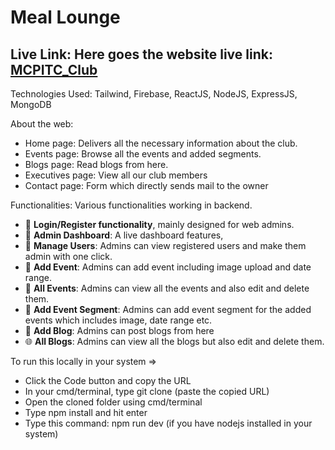 # Meal Lounge

## Live Link: Here goes the website live link: [MCPITC_Club](https://mcpitc.web.app/)


Technologies Used: Tailwind, Firebase, ReactJS, NodeJS, ExpressJS, MongoDB

About the web:

- Home page: Delivers all the necessary information about the club.
- Events page: Browse all the events and added segments.
- Blogs page: Read blogs from here.
- Executives page: View all our club members
- Contact page: Form which directly sends mail to the owner

Functionalities: Various functionalities working in backend.
 - 👜 **Login/Register functionality**, mainly designed for web admins.
 - 🎈 **Admin Dashboard**: A live dashboard features,
 - 👫 **Manage Users**: Admins can view registered users and make them admin with one click.
 - 🤳 **Add Event**: Admins can add event including image upload and date range.
 - 💎 **All Events**: Admins can view all the events and also edit and delete them.
 - 💍 **Add Event Segment**: Admins can add event segment for the added events which includes image, date range etc.
 - 🧢 **Add Blog**: Admins can post blogs from here
 - 🌐 **All Blogs**: Admins can view all the blogs but also edit and delete them.


 To run this locally in your system => 
- Click the Code button and copy the URL
- In your cmd/terminal, type git clone (paste the copied URL)
- Open the cloned folder using cmd/terminal
- Type npm install and hit enter
- Type this command: npm run dev (if you have nodejs installed in your system)

